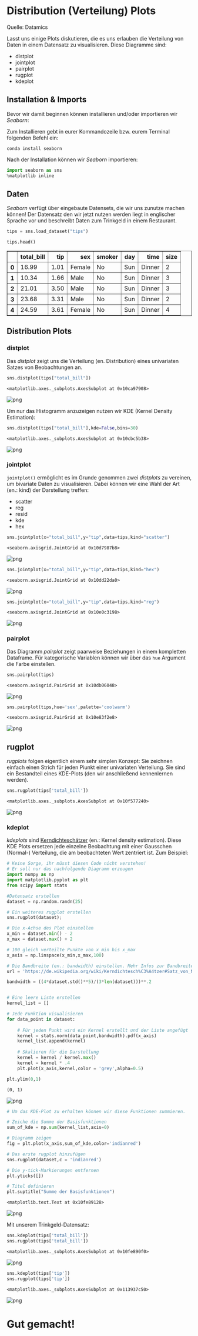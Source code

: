 # Distribution (Verteilung) Plots

Quelle: Datamics

Lasst uns einige Plots diskutieren, die es uns erlauben die Verteilung von Daten in einem Datensatz zu visualisieren. Diese Diagramme sind:

* distplot
* jointplot
* pairplot
* rugplot
* kdeplot

## Installation & Imports

Bevor wir damit beginnen können installieren und/oder importieren wir *Seaborn*:

Zum Installieren gebt in eurer Kommandozeile bzw. eurem Terminal folgenden Befehl ein:

    conda install seaborn
    
Nach der Installation können wir *Seaborn* importieren:


```python
import seaborn as sns
%matplotlib inline
```

## Daten

*Seaborn* verfügt über eingebaute Datensets, die wir uns zunutze machen können! Der Datensatz den wir jetzt nutzen werden liegt in englischer Sprache vor und beschreibt Daten zum Trinkgeld in einem Restaurant.


```python
tips = sns.load_dataset("tips")
```


```python
tips.head()
```




<div>
<style>
    .dataframe thead tr:only-child th {
        text-align: right;
    }

    .dataframe thead th {
        text-align: left;
    }

    .dataframe tbody tr th {
        vertical-align: top;
    }
</style>
<table border="1" class="dataframe">
  <thead>
    <tr style="text-align: right;">
      <th></th>
      <th>total_bill</th>
      <th>tip</th>
      <th>sex</th>
      <th>smoker</th>
      <th>day</th>
      <th>time</th>
      <th>size</th>
    </tr>
  </thead>
  <tbody>
    <tr>
      <th>0</th>
      <td>16.99</td>
      <td>1.01</td>
      <td>Female</td>
      <td>No</td>
      <td>Sun</td>
      <td>Dinner</td>
      <td>2</td>
    </tr>
    <tr>
      <th>1</th>
      <td>10.34</td>
      <td>1.66</td>
      <td>Male</td>
      <td>No</td>
      <td>Sun</td>
      <td>Dinner</td>
      <td>3</td>
    </tr>
    <tr>
      <th>2</th>
      <td>21.01</td>
      <td>3.50</td>
      <td>Male</td>
      <td>No</td>
      <td>Sun</td>
      <td>Dinner</td>
      <td>3</td>
    </tr>
    <tr>
      <th>3</th>
      <td>23.68</td>
      <td>3.31</td>
      <td>Male</td>
      <td>No</td>
      <td>Sun</td>
      <td>Dinner</td>
      <td>2</td>
    </tr>
    <tr>
      <th>4</th>
      <td>24.59</td>
      <td>3.61</td>
      <td>Female</td>
      <td>No</td>
      <td>Sun</td>
      <td>Dinner</td>
      <td>4</td>
    </tr>
  </tbody>
</table>
</div>



## Distribution Plots
### distplot

Das *distplot* zeigt uns die Verteilung (en. Distribution) eines univariaten Satzes von Beobachtungen an.


```python
sns.distplot(tips["total_bill"])
```




    <matplotlib.axes._subplots.AxesSubplot at 0x10ca97908>




    
![png](/home/stefan/Code/Github_ContactStefanBauer/Cheatsheets-Python/02_DataScience/05_Seaborn/Markdown/01-Distribution_Plots_6_1.png)
    


Um nur das Histogramm anzuzeigen nutzen wir KDE (Kernel Density Estimation):


```python
sns.distplot(tips["total_bill"],kde=False,bins=30)
```




    <matplotlib.axes._subplots.AxesSubplot at 0x10cbc5b38>




    
![png](/home/stefan/Code/Github_ContactStefanBauer/Cheatsheets-Python/02_DataScience/05_Seaborn/Markdown/01-Distribution_Plots_8_1.png)
    


### jointplot

`jointplot()` ermöglicht es im Grunde genommen zwei *distplots* zu vereinen, um bivariate Daten zu visualisieren. Dabei können wir eine Wahl der Art (en.: kind) der Darstellung treffen:

* scatter
* reg
* resid
* kde
* hex


```python
sns.jointplot(x="total_bill",y="tip",data=tips,kind="scatter")
```




    <seaborn.axisgrid.JointGrid at 0x10d7987b8>




    
![png](/home/stefan/Code/Github_ContactStefanBauer/Cheatsheets-Python/02_DataScience/05_Seaborn/Markdown/01-Distribution_Plots_10_1.png)
    



```python
sns.jointplot(x="total_bill",y="tip",data=tips,kind="hex")
```




    <seaborn.axisgrid.JointGrid at 0x10dd22da0>




    
![png](/home/stefan/Code/Github_ContactStefanBauer/Cheatsheets-Python/02_DataScience/05_Seaborn/Markdown/01-Distribution_Plots_11_1.png)
    



```python
sns.jointplot(x="total_bill",y="tip",data=tips,kind="reg")
```




    <seaborn.axisgrid.JointGrid at 0x10e0c3198>




    
![png](/home/stefan/Code/Github_ContactStefanBauer/Cheatsheets-Python/02_DataScience/05_Seaborn/Markdown/01-Distribution_Plots_12_1.png)
    


### pairplot

Das Diagramm *pairplot* zeigt paarweise Beziehungen in einem kompletten Dataframe. Für kategorische Variablen können wir über das `hue` Argument die Farbe einstellen.


```python
sns.pairplot(tips)
```




    <seaborn.axisgrid.PairGrid at 0x10db06048>




    
![png](/home/stefan/Code/Github_ContactStefanBauer/Cheatsheets-Python/02_DataScience/05_Seaborn/Markdown/01-Distribution_Plots_14_1.png)
    



```python
sns.pairplot(tips,hue='sex',palette='coolwarm')
```




    <seaborn.axisgrid.PairGrid at 0x10e83f2e8>




    
![png](/home/stefan/Code/Github_ContactStefanBauer/Cheatsheets-Python/02_DataScience/05_Seaborn/Markdown/01-Distribution_Plots_15_1.png)
    


## rugplot

*rugplots* folgen eigentlich einem sehr simplen Konzept: Sie zeichnen einfach einen Strich für jeden Piunkt einer univariaten Verteilung. Sie sind ein Bestandteil eines KDE-Plots (den wir anschließend kennenlernen werden).


```python
sns.rugplot(tips['total_bill'])
```




    <matplotlib.axes._subplots.AxesSubplot at 0x10f577240>




    
![png](/home/stefan/Code/Github_ContactStefanBauer/Cheatsheets-Python/02_DataScience/05_Seaborn/Markdown/01-Distribution_Plots_17_1.png)
    


### kdeplot

*kdeplots* sind [Kerndichteschätzer](https://de.wikipedia.org/wiki/Kerndichtesch%C3%A4tzer) (en.: Kernel density estimation). Diese KDE Plots ersetzen jede einzelne Beobachtung mit einer Gausschen (Normal-) Verteilung, die am beobachteten Wert zentriert ist. Zum Beispiel:


```python
# Keine Sorge, ihr müsst diesen Code nicht verstehen!
# Er soll nur das nachfolgende Diagramm erzeugen
import numpy as np
import matplotlib.pyplot as plt
from scipy import stats

#Datensatz erstellen
dataset = np.random.randn(25)

# Ein weiteres rugplot erstellen
sns.rugplot(dataset);

# Die x-Achse des Plot einstellen
x_min = dataset.min() - 2
x_max = dataset.max() + 2

# 100 gleich verteilte Punkte von x_min bis x_max
x_axis = np.linspace(x_min,x_max,100)

# Die Bandbreite (en.: bandwidth) einstellen. Mehr Infos zur Bandbreite:
url = 'https://de.wikipedia.org/wiki/Kerndichtesch%C3%A4tzer#Satz_von_Nadaraya'

bandwidth = ((4*dataset.std()**5)/(3*len(dataset)))**.2


# Eine leere Liste erstellen
kernel_list = []

# Jede Funktion visualisieren
for data_point in dataset:
    
    # Für jeden Punkt wird ein Kernel erstellt und der Liste angefügt
    kernel = stats.norm(data_point,bandwidth).pdf(x_axis)
    kernel_list.append(kernel)
    
    # Skalieren für die Darstellung
    kernel = kernel / kernel.max()
    kernel = kernel * .4
    plt.plot(x_axis,kernel,color = 'grey',alpha=0.5)

plt.ylim(0,1)
```




    (0, 1)




    
![png](/home/stefan/Code/Github_ContactStefanBauer/Cheatsheets-Python/02_DataScience/05_Seaborn/Markdown/01-Distribution_Plots_19_1.png)
    



```python
# Um das KDE-Plot zu erhalten können wir diese Funktionen summieren.

# Zeiche die Summe der Basisfunktionen
sum_of_kde = np.sum(kernel_list,axis=0)

# Diagramm zeigen
fig = plt.plot(x_axis,sum_of_kde,color='indianred')

# Das erste rugplot hinzufügen
sns.rugplot(dataset,c = 'indianred')

# Die y-tick-Markierungen entfernen
plt.yticks([])

# Titel definieren
plt.suptitle("Summe der Basisfunktionen")
```




    <matplotlib.text.Text at 0x10fe89128>




    
![png](/home/stefan/Code/Github_ContactStefanBauer/Cheatsheets-Python/02_DataScience/05_Seaborn/Markdown/01-Distribution_Plots_20_1.png)
    


Mit unserem Trinkgeld-Datensatz:


```python
sns.kdeplot(tips['total_bill'])
sns.rugplot(tips['total_bill'])
```




    <matplotlib.axes._subplots.AxesSubplot at 0x10fe890f0>




    
![png](/home/stefan/Code/Github_ContactStefanBauer/Cheatsheets-Python/02_DataScience/05_Seaborn/Markdown/01-Distribution_Plots_22_1.png)
    



```python
sns.kdeplot(tips['tip'])
sns.rugplot(tips['tip'])
```




    <matplotlib.axes._subplots.AxesSubplot at 0x113937c50>




    
![png](/home/stefan/Code/Github_ContactStefanBauer/Cheatsheets-Python/02_DataScience/05_Seaborn/Markdown/01-Distribution_Plots_23_1.png)
    


# Gut gemacht!
